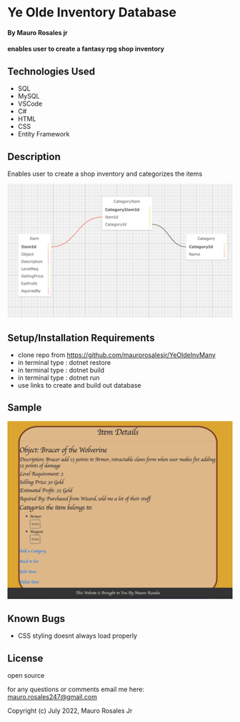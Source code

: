 # Ye Olde Inventory Database

#### By Mauro Rosales jr

#### enables user to create a fantasy rpg shop inventory

## Technologies Used

* SQL
* MySQL
* VSCode
* C#
* HTML
* CSS
* Entity Framework

## Description

Enables user to create a shop inventory and categorizes the items 

![SQL Design](wwwroot/img/SQLDesign.png "SQL Design")

## Setup/Installation Requirements

* clone repo from https://github.com/maurorosalesjr/YeOldeInvMany
* in terminal type : dotnet restore
* in terminal type : dotnet build
* in terminal type : dotnet run
* use links to create and build out database


## Sample
![Possible Example](wwwroot/img/example.png "Sample")


## Known Bugs

* CSS styling doesnt always load properly

## License

open source

for any questions or comments email me here: mauro.rosales247@gmail.com

Copyright (c) July 2022, Mauro Rosales Jr